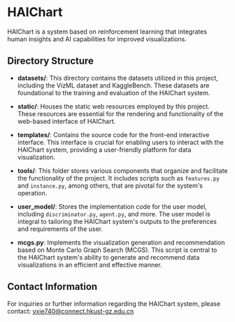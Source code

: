 # HAIChart
HAIChart is a system based on reinforcement learning that integrates human insights and AI capabilities for improved visualizations.

## Directory Structure

- **datasets/**: This directory contains the datasets utilized in this project, including the VizML dataset and KaggleBench. These datasets are foundational to the training and evaluation of the HAIChart system.

- **static/**: Houses the static web resources employed by this project. These resources are essential for the rendering and functionality of the web-based interface of HAIChart.

- **templates/**: Contains the source code for the front-end interactive interface. This interface is crucial for enabling users to interact with the HAIChart system, providing a user-friendly platform for data visualization.

- **tools/**: This folder stores various components that organize and facilitate the functionality of the project. It includes scripts such as `features.py` and `instance.py`, among others, that are pivotal for the system's operation.

- **user_model/**: Stores the implementation code for the user model, including `discriminator.py`, `agent.py`, and more. The user model is integral to tailoring the HAIChart system's outputs to the preferences and requirements of the user.

- **mcgs.py**: Implements the visualization generation and recommendation based on Monte Carlo Graph Search (MCGS). This script is central to the HAIChart system's ability to generate and recommend data visualizations in an efficient and effective manner.

## Contact Information

For inquiries or further information regarding the HAIChart system, please contact: yxie740@connect.hkust-gz.edu.cn

